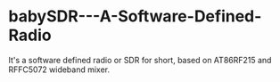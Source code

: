 # babySDR---A-Software-Defined-Radio
It's a software defined radio or SDR for short, based on AT86RF215 and RFFC5072 wideband mixer.
